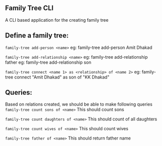 Family Tree CLI
---
A CLI based application for the creating family tree

## Define a family tree:

`family-tree add-person <name>`
eg: family-tree add-person Amit Dhakad

`family-tree add-relationship <name>`
eg: family-tree add-relationship father
eg: family-tree add-relationship son

`family-tree connect <name 1> as <relationship> of <name 2>`
eg: family-tree connect "Amit Dhakad" as son of "KK Dhakad"

## Queries:

Based on relations created, we should be able to make following queries
`family-tree count sons of <name>`
This should count sons

`family-tree count daughters of <name>`
This should count of all daughters

`family-tree count wives of <name>`
This should count wives

`family-tree father of <name>`
This should return father name